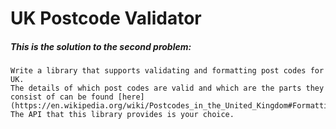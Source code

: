 # UK Postcode Validator

##### This is the solution to the second problem:
```
Write a library that supports validating and formatting post codes for UK. 
The details of which post codes are valid and which are the parts they consist of can be found [here] (https://en.wikipedia.org/wiki/Postcodes_in_the_United_Kingdom#Formatting). 
The API that this library provides is your choice.
```
